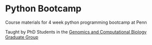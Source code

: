 # Python Bootcamp

Course materials for 4 week python programming bootcamp at Penn

Taught by PhD Students in the [Genomics and Computational Biology Graduate Group](https://www.med.upenn.edu/gcb/index.shtml)
